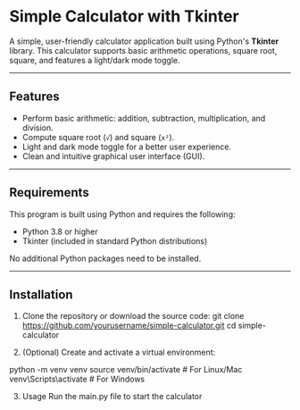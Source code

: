 # Simple Calculator with Tkinter

A simple, user-friendly calculator application built using Python's **Tkinter** library. This calculator supports basic arithmetic operations, square root, square, and features a light/dark mode toggle.

---

## Features
- Perform basic arithmetic: addition, subtraction, multiplication, and division.
- Compute square root (`√`) and square (`x²`).
- Light and dark mode toggle for a better user experience.
- Clean and intuitive graphical user interface (GUI).

---

## Requirements
This program is built using Python and requires the following:

- Python 3.8 or higher
- Tkinter (included in standard Python distributions)

No additional Python packages need to be installed.

---

## Installation
1. Clone the repository or download the source code:
   git clone https://github.com/yourusername/simple-calculator.git
   cd simple-calculator

2. (Optional) Create and activate a virtual environment:

python -m venv venv
source venv/bin/activate   # For Linux/Mac
venv\Scripts\activate      # For Windows

3. Usage
Run the main.py file to start the calculator